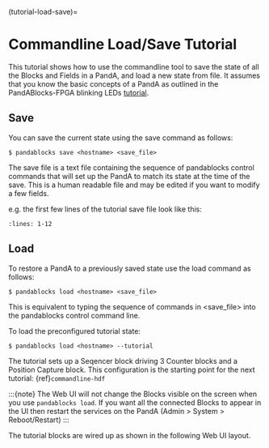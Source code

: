 (tutorial-load-save)=

# Commandline Load/Save Tutorial

This tutorial shows how to use the commandline tool to save the state of all the
Blocks and Fields in a PandA, and load a new state from file. It assumes that
you know the basic concepts of a PandA as outlined in the PandABlocks-FPGA
blinking LEDs [tutorial].

## Save

You can save the current state using the save command as follows:

```
$ pandablocks save <hostname> <save_file>
```

The save file is a text file containing the sequence of pandablocks control
commands that will set up the PandA to match its state at the time of the save.
This is a human readable file and may be edited if you want to modify a few
fields.

e.g. the first few lines of the tutorial save file look like this:

```{literalinclude} ../../src/pandablocks/saves/tutorial.sav
:lines: 1-12
```

## Load

To restore a PandA to a previously saved state use the load command as follows:

```
$ pandablocks load <hostname> <save_file>
```

This is equivalent to typing the sequence of commands in \<save_file> into the
pandablocks control command line.

To load the preconfigured tutorial state:

```
$ pandablocks load <hostname> --tutorial
```

The tutorial sets up a Seqencer block driving 3 Counter blocks and a Position
Capture block. This configuration is the starting point for the next tutorial:
{ref}`commandline-hdf`

:::{note}
The Web UI will not change the Blocks visible on the screen when you use
`pandablocks load`. If you want all the connected Blocks to appear in the
UI then restart the services on the PandA (Admin > System > Reboot/Restart)
:::

The tutorial blocks are wired up as shown in the following Web UI layout.

```{image} tutorial_layout.png
```

[tutorial]: https://pandablocks-fpga.readthedocs.io/en/latest/tutorials/tutorial1_blinking_leds.html
